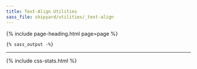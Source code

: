```yaml
---
title: Text-Align Utilities
sass_file: shipyard/utilities/_text-align
---
```


{% include page-heading.html page=page %}

```css
{% sass_output -%}
```

---

{% include css-stats.html %}
